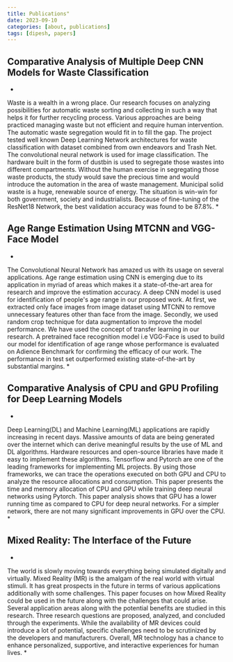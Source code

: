 ```yaml
---
title: Publications"
date: 2023-09-10
categories: [about, publications]
tags: [dipesh, papers]
---
```


## Comparative Analysis of Multiple Deep CNN Models for Waste Classification
*
Waste is a wealth in a wrong place. Our research focuses on analyzing possibilities for automatic waste sorting and collecting in such a way that helps it for further recycling process. Various approaches are being practiced managing waste but not efficient and require human intervention. The automatic waste segregation would fit in to fill the gap. The project tested well known Deep Learning Network architectures for waste classification with dataset combined from own endeavors and Trash Net. The convolutional neural network is used for image classification. The hardware built in the form of dustbin is used to segregate those wastes into different compartments. Without the human exercise in segregating those waste products, the study would save the precious time and would introduce the automation in the area of waste management. Municipal solid waste is a huge, renewable source of energy. The situation is win-win for both government, society and industrialists. Because of fine-tuning of the ResNet18 Network, the best validation accuracy was found to be 87.8%.
*


## Age Range Estimation Using MTCNN and VGG-Face Model
*
The Convolutional Neural Network has amazed us with its usage on several applications. Age range estimation using CNN is emerging due to its application in myriad of areas which makes it a state-of-the-art area for research and improve the estimation accuracy. A deep CNN model is used for identification of people's age range in our proposed work. At first, we extracted only face images from image dataset using MTCNN to remove unnecessary features other than face from the image. Secondly, we used random crop technique for data augmentation to improve the model performance. We have used the concept of transfer learning in our research. A pretrained face recognition model i.e VGG-Face is used to build our model for identification of age range whose performance is evaluated on Adience Benchmark for confirming the efficacy of our work. The performance in test set outperformed existing state-of-the-art by substantial margins.
*

## Comparative Analysis of CPU and GPU Profiling for Deep Learning Models
*
Deep Learning(DL) and Machine Learning(ML) applications are rapidly increasing in recent days. Massive amounts of data are being generated over the internet which can derive meaningful results by the use of ML and DL algorithms. Hardware resources and open-source libraries have made it easy to implement these algorithms. Tensorflow and Pytorch are one of the leading frameworks for implementing ML projects. By using those frameworks, we can trace the operations executed on both GPU and CPU to analyze the resource allocations and consumption. This paper presents the time and memory allocation of CPU and GPU while training deep neural networks using Pytorch. This paper analysis shows that GPU has a lower running time as compared to CPU for deep neural networks. For a simpler network, there are not many significant improvements in GPU over the CPU.
*

## Mixed Reality: The Interface of the Future
*
The world is slowly moving towards everything being simulated digitally and virtually. Mixed Reality (MR) is the amalgam of the real world with virtual stimuli. It has great prospects in the future in terms of various applications additionally with some challenges. This paper focuses on how Mixed Reality could be used in the future along with the challenges that could arise. Several application areas along with the potential benefits are studied in this research. Three research questions are proposed, analyzed, and concluded through the experiments. While the availability of MR devices could introduce a lot of potential, specific challenges need to be scrutinized by the developers and manufacturers. Overall, MR technology has a chance to enhance personalized, supportive, and interactive experiences for human lives.
*
